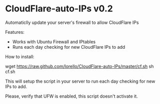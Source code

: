 CloudFlare-auto-IPs v0.2
========================

Automaticlly update your server's firewall to allow CloudFlare IPs

Features:
- Works with Ubuntu Firewall and IPtables
- Runs each day checking for new CloudFlare IPs to add

How to install:

wget https://raw.github.com/lorello/CloudFlare-auto-IPs/master/cf.sh
sh cf.sh

This will setup the script in your server to run each day checking for new IPs to add.

Please, verify that UFW is enabled, this script doesn't activate it.
